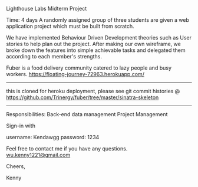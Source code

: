 Lighthouse Labs Midterm Project

Time: 4 days
A randomly assigned group of three students are given a web application project which must be built from scratch.

We have implemented Behaviour Driven Development theories such as User stories to help plan out the project.
After making our own wireframe, we broke down the features into simple achievable tasks and delegated them according to each member's strengths.

Fuber is a food delivery community catered to lazy people and busy workers.
https://floating-journey-72963.herokuapp.com/

***
this is cloned for heroku deployment, please see git commit histories @ https://github.com/Trinergy/fuber/tree/master/sinatra-skeleton 
***

Responsibilities:
Back-end data management
Project Management

Sign-in with

username: Kendawgg 
password: 1234

Feel free to contact me if you have any questions.
wu.kenny1221@gmail.com

Cheers,

Kenny
